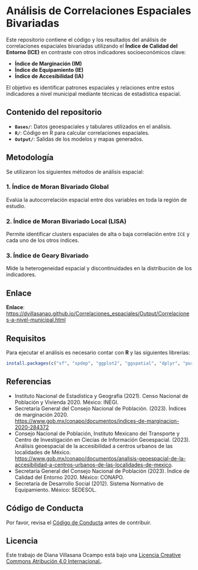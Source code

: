 
<!-- README.md is generated from README.Rmd. Please edit that file -->

# Análisis de Correlaciones Espaciales Bivariadas

Este repositorio contiene el código y los resultados del análisis de
correlaciones espaciales bivariadas utilizando el **Índice de Calidad
del Entorno (ICE)** en contraste con otros indicadores socioeconómicos
clave:

- **Índice de Marginación (IM)**
- **Índice de Equipamiento (IE)**
- **Índice de Accesibilidad (IA)**

El objetivo es identificar patrones espaciales y relaciones entre estos
indicadores a nivel municipal mediante técnicas de estadística espacial.

## Contenido del repositorio

- **`Bases/`**: Datos geoespaciales y tabulares utilizados en el
  análisis.
- **`R/`**: Código en R para calcular correlaciones espaciales.
- **`Output/`**: Salidas de los modelos y mapas generados.

## Metodología

Se utilizaron los siguientes métodos de análisis espacial:

### **1. Índice de Moran Bivariado Global**

Evalúa la autocorrelación espacial entre dos variables en toda la región
de estudio.

### **2. Índice de Moran Bivariado Local (LISA)**

Permite identificar clusters espaciales de alta o baja correlación entre
`ICE` y cada uno de los otros índices.

### **3. Índice de Geary Bivariado**

Mide la heterogeneidad espacial y discontinuidades en la distribución de
los indicadores.

## Enlace

**Enlace**:
<https://dvillasanao.github.io/Correlaciones_espaciales/Output/Correlaciones-a-nivel-municipal.html>

## Requisitos

Para ejecutar el análisis es necesario contar con **R** y las siguientes
librerías:

``` r
install.packages(c("sf", "spdep", "ggplot2", "ggspatial", "dplyr", "purrr"))
```

## Referencias

- Instituto Nacional de Estadística y Geografía (2021). Censo Nacional
  de Población y Vivienda 2020. México: INEGI.
- Secretaría General del Consejo Nacional de Población. (2023). Índices
  de marginación 2020.
  <https://www.gob.mx/conapo/documentos/indices-de-marginacion-2020-284372>
- Consejo Nacional de Población, Instituto Mexicano del Transporte y
  Centro de Investigación en Ciecias de Información Geoespacial. (2023).
  Análisis geoespacial de la accesibilidad a centros urbanos de las
  localidades de México.
  <https://www.gob.mx/conapo/documentos/analisis-geoespacial-de-la-accesibilidad-a-centros-urbanos-de-las-localidades-de-mexico>.
- Secretaría General del Consejo Nacional de Población (2023). Índice de
  Calidad del Entorno 2020. México: CONAPO.
- Secretaría de Desarrollo Social (2012). Sistema Normativo de
  Equipamiento. México: SEDESOL.

## Código de Conducta

Por favor, revisa el [Código de Conducta](CODE_OF_CONDUCT.md) antes de
contribuir.

## Licencia

Este trabajo de Diana Villasana Ocampo está bajo una
<a rel="license" href="http://creativecommons.org/licenses/by/4.0/">
Licencia Creative Commons Atribución 4.0 Internacional.</a>.
